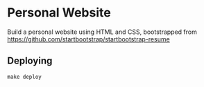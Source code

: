 # Personal Website

Build a personal website using HTML and CSS, bootstrapped from https://github.com/startbootstrap/startbootstrap-resume

## Deploying

``` md
make deploy
```
